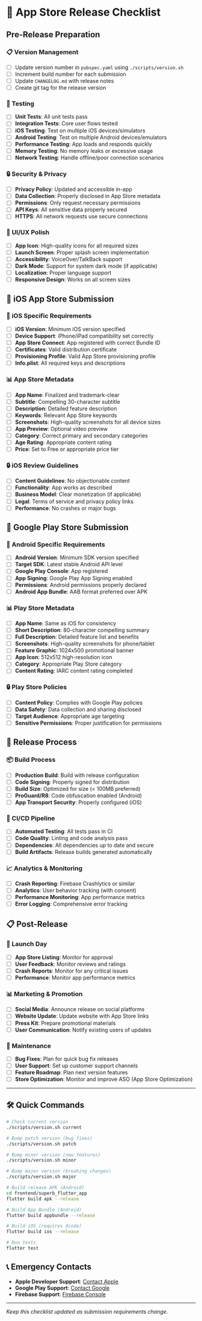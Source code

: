 # 📱 App Store Release Checklist

## Pre-Release Preparation

### 📋 Version Management
- [ ] Update version number in `pubspec.yaml` using `./scripts/version.sh`
- [ ] Increment build number for each submission
- [ ] Update `CHANGELOG.md` with release notes
- [ ] Create git tag for the release version

### 🧪 Testing
- [ ] **Unit Tests**: All unit tests pass
- [ ] **Integration Tests**: Core user flows tested
- [ ] **iOS Testing**: Test on multiple iOS devices/simulators
- [ ] **Android Testing**: Test on multiple Android devices/emulators
- [ ] **Performance Testing**: App loads and responds quickly
- [ ] **Memory Testing**: No memory leaks or excessive usage
- [ ] **Network Testing**: Handle offline/poor connection scenarios

### 🔒 Security & Privacy
- [ ] **Privacy Policy**: Updated and accessible in-app
- [ ] **Data Collection**: Properly disclosed in App Store metadata
- [ ] **Permissions**: Only request necessary permissions
- [ ] **API Keys**: All sensitive data properly secured
- [ ] **HTTPS**: All network requests use secure connections

### 🎨 UI/UX Polish
- [ ] **App Icon**: High-quality icons for all required sizes
- [ ] **Launch Screen**: Proper splash screen implementation
- [ ] **Accessibility**: VoiceOver/TalkBack support
- [ ] **Dark Mode**: Support for system dark mode (if applicable)
- [ ] **Localization**: Proper language support
- [ ] **Responsive Design**: Works on all screen sizes

## 🍎 iOS App Store Submission

### 📱 iOS Specific Requirements
- [ ] **iOS Version**: Minimum iOS version specified
- [ ] **Device Support**: iPhone/iPad compatibility set correctly
- [ ] **App Store Connect**: App registered with correct Bundle ID
- [ ] **Certificates**: Valid distribution certificate
- [ ] **Provisioning Profile**: Valid App Store provisioning profile
- [ ] **Info.plist**: All required keys and descriptions

### 📊 App Store Metadata
- [ ] **App Name**: Finalized and trademark-clear
- [ ] **Subtitle**: Compelling 30-character subtitle
- [ ] **Description**: Detailed feature description
- [ ] **Keywords**: Relevant App Store keywords
- [ ] **Screenshots**: High-quality screenshots for all device sizes
- [ ] **App Preview**: Optional video preview
- [ ] **Category**: Correct primary and secondary categories
- [ ] **Age Rating**: Appropriate content rating
- [ ] **Price**: Set to Free or appropriate price tier

### 🔒 iOS Review Guidelines
- [ ] **Content Guidelines**: No objectionable content
- [ ] **Functionality**: App works as described
- [ ] **Business Model**: Clear monetization (if applicable)
- [ ] **Legal**: Terms of service and privacy policy links
- [ ] **Performance**: No crashes or major bugs

## 🤖 Google Play Store Submission

### 📱 Android Specific Requirements
- [ ] **Android Version**: Minimum SDK version specified
- [ ] **Target SDK**: Latest stable Android API level
- [ ] **Google Play Console**: App registered
- [ ] **App Signing**: Google Play App Signing enabled
- [ ] **Permissions**: Android permissions properly declared
- [ ] **Android App Bundle**: AAB format preferred over APK

### 📊 Play Store Metadata
- [ ] **App Name**: Same as iOS for consistency
- [ ] **Short Description**: 80-character compelling summary
- [ ] **Full Description**: Detailed feature list and benefits
- [ ] **Screenshots**: High-quality screenshots for phone/tablet
- [ ] **Feature Graphic**: 1024x500 promotional banner
- [ ] **App Icon**: 512x512 high-resolution icon
- [ ] **Category**: Appropriate Play Store category
- [ ] **Content Rating**: IARC content rating completed

### 🔒 Play Store Policies
- [ ] **Content Policy**: Complies with Google Play policies
- [ ] **Data Safety**: Data collection and sharing disclosed
- [ ] **Target Audience**: Appropriate age targeting
- [ ] **Sensitive Permissions**: Proper justification for permissions

## 🚀 Release Process

### 📦 Build Process
- [ ] **Production Build**: Build with release configuration
- [ ] **Code Signing**: Properly signed for distribution
- [ ] **Build Size**: Optimized for size (< 100MB preferred)
- [ ] **ProGuard/R8**: Code obfuscation enabled (Android)
- [ ] **App Transport Security**: Properly configured (iOS)

### 🔄 CI/CD Pipeline
- [ ] **Automated Testing**: All tests pass in CI
- [ ] **Code Quality**: Linting and code analysis pass
- [ ] **Dependencies**: All dependencies up to date and secure
- [ ] **Build Artifacts**: Release builds generated automatically

### 📈 Analytics & Monitoring
- [ ] **Crash Reporting**: Firebase Crashlytics or similar
- [ ] **Analytics**: User behavior tracking (with consent)
- [ ] **Performance Monitoring**: App performance metrics
- [ ] **Error Logging**: Comprehensive error tracking

## 📋 Post-Release

### 🎯 Launch Day
- [ ] **App Store Listing**: Monitor for approval
- [ ] **User Feedback**: Monitor reviews and ratings
- [ ] **Crash Reports**: Monitor for any critical issues
- [ ] **Performance**: Monitor app performance metrics

### 📊 Marketing & Promotion
- [ ] **Social Media**: Announce release on social platforms
- [ ] **Website Update**: Update website with App Store links
- [ ] **Press Kit**: Prepare promotional materials
- [ ] **User Communication**: Notify existing users of updates

### 🔄 Maintenance
- [ ] **Bug Fixes**: Plan for quick bug fix releases
- [ ] **User Support**: Set up customer support channels
- [ ] **Feature Roadmap**: Plan next version features
- [ ] **Store Optimization**: Monitor and improve ASO (App Store Optimization)

---

## 🛠️ Quick Commands

```bash
# Check current version
./scripts/version.sh current

# Bump patch version (bug fixes)
./scripts/version.sh patch

# Bump minor version (new features)
./scripts/version.sh minor

# Bump major version (breaking changes)
./scripts/version.sh major

# Build release APK (Android)
cd frontend/superb_flutter_app
flutter build apk --release

# Build App Bundle (Android)
flutter build appbundle --release

# Build iOS (requires Xcode)
flutter build ios --release

# Run tests
flutter test
```

## 📞 Emergency Contacts

- **Apple Developer Support**: [Contact Apple](https://developer.apple.com/contact/)
- **Google Play Support**: [Contact Google](https://support.google.com/googleplay/android-developer/)
- **Firebase Support**: [Firebase Console](https://console.firebase.google.com/)

---

*Keep this checklist updated as submission requirements change.*
